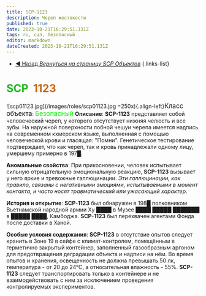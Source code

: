 ```yaml
---
title: SCP-1123
description: Череп жестокости
published: true
date: 2023-10-21T16:29:51.131Z
tags: ru, сцп, безопасный
editor: markdown
dateCreated: 2023-10-21T16:29:51.131Z
---
```


- [:arrow_backward: Назад *Вернуться на страницу SCP Объектов*](/ru/game/scps)
{.links-list}

# <font color="#1fb51f">SCP</font><font color="white">-</font><font color="#c96913">1123</font>
![scp01123.jpg](/images/roles/scp01123.jpg =250x){.align-left}<big>Класс объекта</big>: <font color="#04f504"><big>Безопасный</big></font>
**Описание**:
**SCP-1123** представляет собой человеческий череп, у которого отсутствует нижняя челюсть и все зубы. На наружной поверхности лобной чешуи черепа имеется надпись на современном кхмерском языке, выполненная с помощью человеческой крови и гласящая: "Помни". Генетическое тестирование подтверждает, что как череп, так и кровь принадлежали одному лицу, умершему примерно в 197█.

**Аномальные свойства**:
При прикосновении, человек испытывает сильную отрицательную эмоциональную реакцию, **SCP-1123** вызывает у него яркие и тревожные галлюцинации. *Эти галлюцинации, как правило, связаны с негативными эмоциями, испытываемыми в момент контакта, и часто носят травматический или ужасающий характер*.

**История и открытие**:
**SCP-1123** был обнаружен в 198█ полковником Вьетнамской народной армии Ху ████ в Музее ████ █████ ███████ в █████ ████, Камбоджа. **SCP-1123** был перехвачен агентами Фонда после доставки в Ханой.

**Особые условия содержания**:
**SCP-1123** в отсутствие опытов следует хранить в Зоне 19 в сейфе с климат-контролем, помещённым в герметично закрытый контейнер, заполненный газообразным аргоном для предотвращения деградации объекта и надписи на нём. Во время опытов и хранения, освещенность не должна превышать 50 лк, температура - от 20 до 24°C, а относительная влажность - 55%. **SCP-1123** следует транспортировать только в контейнере и не взаимодействовать с ним за исключением проведения контролируемых экспериментов.